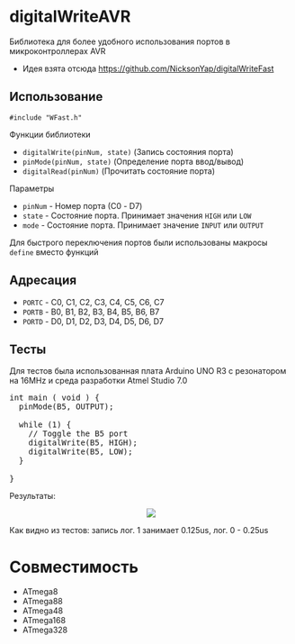 # digitalWriteAVR
Библиотека для более удобного использования портов в микроконтроллерах AVR

* Идея взята отсюда https://github.com/NicksonYap/digitalWriteFast

## Использование
`#include "WFast.h"`

Функции библиотеки
* `digitalWrite(pinNum, state)` (Запись состояния порта)
* `pinMode(pinNum, state)` (Определение порта ввод/вывод)
* `digitalRead(pinNum)` (Прочитать состояние порта)

Параметры
* `pinNum` - Номер порта (С0 - D7)
* `state` - Состояние порта. Принимает значения `HIGH` или `LOW`
* `mode` - Состояние порта. Принимает значение `INPUT` или `OUTPUT`

Для быстрого переключения портов были использованы макросы `define` вместо функций

## Адресация
* `PORTC` - C0, C1, C2, C3, C4, C5, C6, C7
* `PORTB` - B0, B1, B2, B3, B4, B5, B6, B7
* `PORTD` - D0, D1, D2, D3, D4, D5, D6, D7

## Тесты
Для тестов была использованная плата Arduino UNO R3 с резонатором на 16MHz и среда разработки Atmel Studio 7.0

<pre>
int main ( void ) {
  pinMode(B5, OUTPUT);

  while (1) {
    // Toggle the B5 port
    digitalWrite(B5, HIGH);
    digitalWrite(B5, LOW);
  }
  
}
</pre>
Результаты:
<p align="center"><img src="https://i.ibb.co/qs6TnWs/image.png" /></p>

Как видно из тестов: запись лог. 1 занимает 0.125us, лог. 0 - 0.25us

# Совместимость
* ATmega8
* ATmega88
* ATmega48
* ATmega168
* ATmega328
